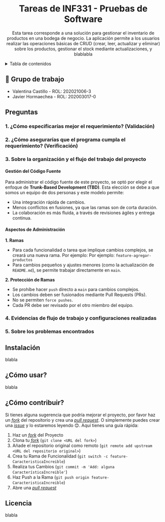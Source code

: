 <a name="readme-top"></a>
<div align="center">

# Tareas de INF331 - Pruebas de Software

Esta tarea corresponde a una solución para gestionar el inventario de productos en una bodega de negocio. La aplicación permite a los usuarios realizar las operaciones básicas de CRUD (crear, leer, actualizar y eliminar) sobre los productos, gestionar el stock mediante actualizaciones, y blablabla

</div>

<details>
<summary>Tabla de contenidos</summary>

- [Tareas de INF331 - Pruebas de Software](#tareas-de-inf331---pruebas-de-software)
- [Grupo de Trabajo](#-grupo-de-trabajo)
- [Preguntas](#preguntas)
- [Instalación](#instalación)
- [¿Cómo usar?](#cómo-usar)
- [¿Cómo contribuir?](#cómo-contribuir)
- [Licencia](#licencia)

</details>

## 💼 Grupo de trabajo
- Valentina Castillo  - ROL: 202021006-3
- Javier Hormaechea - ROL: 202003017-0

## Preguntas

### 1. ¿Cómo especificarías mejor el requerimiento? (Validación)

### 2. ¿Cómo asegurarías que el programa cumpla el requerimiento? (Verificación)

### 3. Sobre la organización y el flujo del trabajo del proyecto


#### Gestión del Código Fuente
Para administrar el código fuente de este proyecto, se optó por elegir el enfoque de **Trunk-Based Development (TBD)**.  Esta elección se debe a que somos un equipo de dos personas y este modelo permite:

- Una integración rápida de cambios.
- Menos conflictos en fusiones, ya que las ramas son de corta duración.
- La colaboración es más fluida, a través de revisiones ágiles y entrega continua.

#### Aspectos de Administración
**1. Ramas**
- Para cada funcionalidad o tarea que implique cambios complejos, se creará una nueva rama. Por ejemplo: Por ejemplo: `feature-agregar-productos`
- Para cambios pequeños y ajustes menores (como la actualización de `README.md`), se permite trabajar directamente en `main`.

**2. Protección de Ramas**
- Se prohíbe hacer `push` directo a `main` para cambios complejos.
- Los cambios deben ser fusionados mediante Pull Requests (PRs).
- No se permiten `force pushes`.
- Cada PR debe ser revisado por el otro miembro del equipo.

### 4. Evidencias de flujo de trabajo y configuraciones realizadas

### 5. Sobre los problemas encontrados

## Instalación
blabla

## ¿Cómo usar?
blabla

## ¿Cómo contribuir?

Si tienes alguna sugerencia que podría mejorar el proyecto, por favor haz un [_fork_](https://github.com/valnhe/Tareas-Pruebas-de-Software/fork) del repositorio y crea una [_pull request_](https://github.com/valnhe/Tareas-Pruebas-de-Software/pulls). O simplemente puedes crear una [_issue_](https://github.com/valnhe/Tareas-Pruebas-de-Software/issues) y lo estaremos leyendo 😊.
Aquí tienes una guía rápida:

1. Haz un [_fork_](https://github.com/valnhe/Tareas-Pruebas-de-Software/fork) del Proyecto
2. Clona tu [_fork_](https://github.com/valnhe/Tareas-Pruebas-de-Software/fork) (`git clone <URL del fork>`)
3. Añade el repositorio original como remoto (`git remote add upstream <URL del repositorio original>`)
4. Crea tu Rama de Funcionalidad (`git switch -c feature-CaracteristicaIncreible`)
5. Realiza tus Cambios (`git commit -m 'Add: alguna CaracterísticaIncreible'`)
6. Haz Push a la Rama (`git push origin feature-CaracteristicaIncreible`)
7. Abre una [_pull request_](https://github.com/valnhe/Tareas-Pruebas-de-Software/pulls)

## Licencia
blabla

